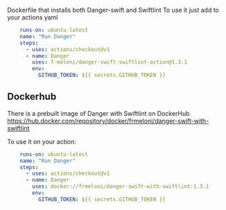 Dockerfile that installs both Danger-swift and Swiftlint
To use it just add to your actions yaml

```yaml
    runs-on: ubuntu-latest
    name: "Run Danger"
    steps:
      - uses: actions/checkout@v1
      - name: Danger
        uses: f-meloni/danger-swift-swiftlint-action@1.3.1
        env:
          GITHUB_TOKEN: ${{ secrets.GITHUB_TOKEN }}

```

## Dockerhub
There is a prebuilt image of Danger with Swiftlint on DockerHub https://hub.docker.com/repository/docker/frmeloni/danger-swift-with-swiftlint

To use it on your action:

```yaml
    runs-on: ubuntu-latest
    name: "Run Danger"
    steps:
      - uses: actions/checkout@v1
      - name: Danger
        uses: docker://frmeloni/danger-swift-with-swiftlint:1.3.1
        env:
          GITHUB_TOKEN: ${{ secrets.GITHUB_TOKEN }}
```
